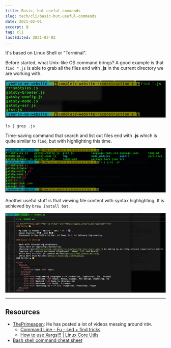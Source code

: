 ```yaml
---
title: Basic, but useful commands
slug: tech/cli/basic-but-useful-commands
date: 2021-02-01
excerpt: ⏳
tag: cli
lastEdited: 2021-02-03
---
```


It's based on Linux Shell or "Terminal".

Before started, what Unix-like OS command brings? A good example is that `find *.js` is able to grab all the files end with **.js** in the current directory we are working with.

![find: Unix-like OS command](basic-but-useful-commands/find-unix-like-os-command.png)

`ls | grep .js`

Time-saving command that search and list out files end with **.js** which is quite similar to `find`, but with highlighting this time.

![Listing with searching](basic-but-useful-commands/listing-and-searching.png)

Another useful stuff is that viewing file content with syntax highlighting. It is achieved by `brew install bat`.

![Cat file after installing bat](basic-but-useful-commands/cat-view-content-via-bat.png)

---

## Resources

-   [ThePrimeagen](https://www.youtube.com/c/ThePrimeagen): He has posted a lot of videos messing around `VIM`.
    -   [Command Line - Fu - sed + find tricks](https://www.youtube.com/watch?v=CyVV2FI7-DE)
    -   [How to use Xargs!!! | Linux Core Utils](https://www.youtube.com/watch?v=5EFY5ztZb00)
-   [Bash shell command cheat sheet](https://www.educative.io/blog/bash-shell-command-cheat-sheet)
